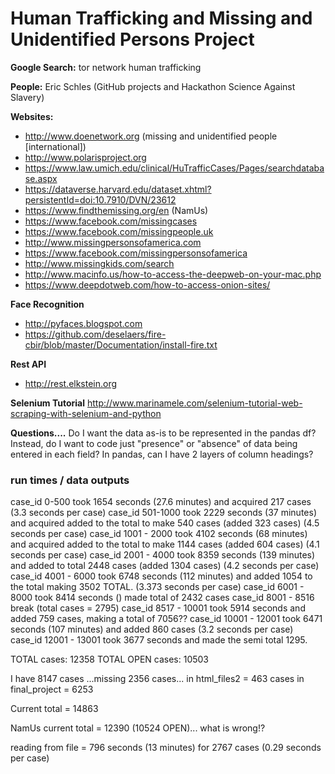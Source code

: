 # Human Trafficking and Missing and Unidentified Persons Project 


**Google Search:** tor network human trafficking

**People:** Eric Schles (GitHub projects and Hackathon Science Against Slavery)

**Websites:**  
* http://www.doenetwork.org  (missing and unidentified people [international])
* http://www.polarisproject.org
* https://www.law.umich.edu/clinical/HuTrafficCases/Pages/searchdatabase.aspx
* https://dataverse.harvard.edu/dataset.xhtml?persistentId=doi:10.7910/DVN/23612
* https://www.findthemissing.org/en  (NamUs)
* https://www.facebook.com/missingcases
* https://www.facebook.com/missingpeople.uk
* http://www.missingpersonsofamerica.com
* https://www.facebook.com/missingpersonsofamerica
* http://www.missingkids.com/search
* http://www.macinfo.us/how-to-access-the-deepweb-on-your-mac.php
* https://www.deepdotweb.com/how-to-access-onion-sites/


**Face Recognition**
* http://pyfaces.blogspot.com
* https://github.com/deselaers/fire-cbir/blob/master/Documentation/install-fire.txt

**Rest API**
* http://rest.elkstein.org

**Selenium Tutorial**
http://www.marinamele.com/selenium-tutorial-web-scraping-with-selenium-and-python

**Questions....**
Do I want the data as-is to be represented in the pandas df?
Instead, do I want to code just "presence" or "absence" of data being entered in each field?
In pandas, can I have 2 layers of column headings?

### run times / data outputs

case_id 0-500 took 1654 seconds (27.6 minutes) and acquired 217 cases (3.3 seconds per case)
case_id 501-1000 took 2229 seconds (37 minutes) and acquired added to the total to make 540 cases (added 323 cases) (4.5 seconds per case)
case_id 1001 - 2000 took 4102 seconds (68 minutes) and acquired added to the total to make 1144 cases (added 604 cases) (4.1 seconds per case)
case_id 2001 - 4000 took 8359 seconds (139 minutes) and added to total 2448 cases (added 1304 cases) (4.2 seconds per case)
case_id 4001 - 6000 took 6748 seconds (112 minutes) and added 1054 to the total making 3502 TOTAL. (3.373 seconds per case)
case_id 6001 - 8000 took 8414 seconds () made total of 2432 cases
case_id 8001 - 8516 break (total cases = 2795)
case_id 8517 - 10001 took 5914 seconds and added 759 cases, making a total of 7056??
case_id 10001 - 12001 took 6471 seconds (107 minutes) and added 860 cases (3.2 seconds per case)
case_id 12001 - 13001 took 3677 seconds and made the semi total 1295. 

TOTAL cases: 12358
TOTAL OPEN cases: 10503

I have 8147 cases ...missing 2356 cases...
in html_files2 = 463 cases
in final_project = 6253

Current total = 14863

NamUs current total = 12390 (10524 OPEN)... what is wrong!?




reading from file = 796 seconds (13 minutes) for 2767 cases (0.29 seconds per case)